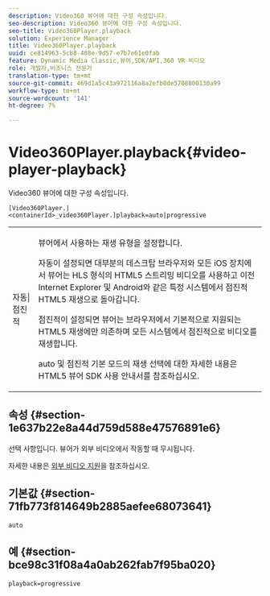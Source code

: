 ```yaml
---
description: Video360 뷰어에 대한 구성 속성입니다.
seo-description: Video360 뷰어에 대한 구성 속성입니다.
seo-title: Video360Player.playback
solution: Experience Manager
title: Video360Player.playback
uuid: ce814963-5cb8-408e-9d57-e7b7e61e0fab
feature: Dynamic Media Classic,뷰어,SDK/API,360 VR 비디오
role: 개발자,비즈니스 전문가
translation-type: tm+mt
source-git-commit: 469d1a5c43a972116a8a2efb0de5708800130a99
workflow-type: tm+mt
source-wordcount: '141'
ht-degree: 7%

---
```



# Video360Player.playback{#video-player-playback}

Video360 뷰어에 대한 구성 속성입니다.

`[Video360Player.|<containerId>_video360Player.]playback=auto|progressive`

<table id="table_441553CD34C94A58A9D7CBF772DEDDB6"> 
 <tbody> 
  <tr> 
   <td colname="col1"> <p> <span class="codeph"> 자동|점진적</span> </p> </td> 
   <td colname="col2"> <p> 뷰어에서 사용하는 재생 유형을 설정합니다. </p> <p><span class="codeph"> 자동</span>이 설정되면 대부분의 데스크탑 브라우저와 모든 iOS 장치에서 뷰어는 HLS 형식의 HTML5 스트리밍 비디오를 사용하고 이전 Internet Explorer 및 Android와 같은 특정 시스템에서 점진적 HTML5 재생으로 돌아갑니다. </p> <p><span class="codeph"> 점진적</span>이 설정되면 뷰어는 브라우저에서 기본적으로 지원되는 HTML5 재생에만 의존하며 모든 시스템에서 점진적으로 비디오를 재생합니다. </p> <p><span class="codeph"> auto</span> 및 <span class="codeph"> 점진적</span> 기본 모드의 재생 선택에 대한 자세한 내용은 HTML5 뷰어 SDK 사용 안내서를 참조하십시오. </p> </td> 
  </tr> 
 </tbody> 
</table>

## 속성 {#section-1e637b22e8a44d759d588e47576891e6}

선택 사항입니다. 뷰어가 외부 비디오에서 작동할 때 무시됩니다.

자세한 내용은 [외부 비디오 지원](../../../c-html5-aem-asset-viewers/c-html5-aem-video360/c-html5-aem-video360-external-video-support.md#concept-66aa2784f2294794989bad2af74c3760)을 참조하십시오.

## 기본값 {#section-71fb773f814649b2885aefee68073641}

`auto`

## 예 {#section-bce98c31f08a4a0ab262fab7f95ba020}

`playback=progressive`
